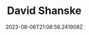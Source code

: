 ---
title: "David Shanske"
category: "IndieWeb & Personal Blogs"
site_url: https://david.shanske.com
feed_url: https://david.shanske.com/feed/
date: 2023-08-06T21:08:56.241908Z
domain: david.shanske.com

---